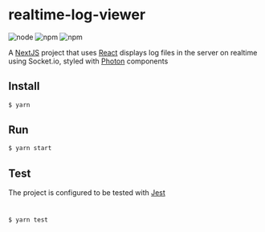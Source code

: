 # realtime-log-viewer
![node](https://img.shields.io/badge/node-%3E=15.12.0-greener.svg?style=flat)
![npm](https://img.shields.io/badge/npm-%3E=7.6.3-red.svg?style=flat)
![npm](https://img.shields.io/badge/yarn-%3E=1.22.10-blue.svg?style=flat)

A [NextJS](https://nextjs.org/) project that uses [React](https://reactjs.org/) displays log files in the server on realtime using Socket.io, styled with [Photon](http://photonkit.com) components

## Install
```bash
$ yarn
```

## Run
```bash
$ yarn start
```

## Test
The project is configured to be tested with [Jest](https://jestjs.io)
#
```bash
$ yarn test
```